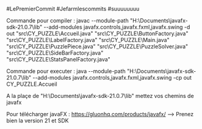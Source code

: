 

#LePremierCommit #Jefarmlescommits #suuuuuuuu


Commande pour compiler : javac --module-path "H:\Documents\javafx-sdk-21.0.7\lib" --add-modules javafx.controls,javafx.fxml,javafx.swing -d out "src\CY_PUZZLE\Accueil.java" "src\CY_PUZZLE\ButtonFactory.java" "src\CY_PUZZLE\LabelFactory.java" "src\CY_PUZZLE\Main.java" "src\CY_PUZZLE\PuzzlePiece.java" "src\CY_PUZZLE\PuzzleSolver.java" "src\CY_PUZZLE\SideBarFactory.java" "src\CY_PUZZLE\StatsPanelFactory.java"


Commande pour executer : java --module-path "H:\Documents\javafx-sdk-21.0.7\lib" --add-modules javafx.controls,javafx.fxml,javafx.swing -cp out CY_PUZZLE.Accueil


A la plaçe de "H:\Documents\javafx-sdk-21.0.7\lib"  mettez vos chemins de javafx 


Pour télécharger javaFX : https://gluonhq.com/products/javafx/ --> Prenez bien la version 21 et SDK 
